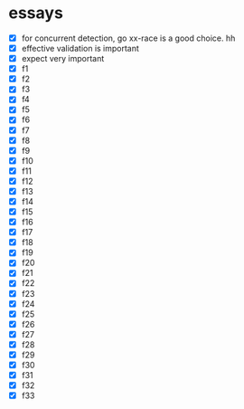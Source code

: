 # essays
- [x] for concurrent detection, go xx-race is a good choice. hh
- [x] effective validation is important
- [x] expect very important
- [x] f1
- [x] f2
- [x] f3
- [x] f4
- [x] f5
- [x] f6
- [x] f7
- [x] f8
- [x] f9
- [x] f10
- [x] f11
- [x] f12
- [x] f13
- [x] f14
- [x] f15
- [x] f16
- [x] f17
- [x] f18
- [x] f19
- [x] f20
- [x] f21
- [x] f22
- [x] f23
- [x] f24
- [x] f25
- [x] f26
- [x] f27
- [x] f28
- [x] f29
- [x] f30
- [x] f31
- [x] f32
- [x] f33
